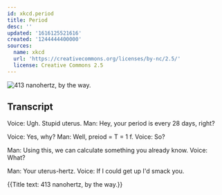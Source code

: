 ```yaml
---
id: xkcd.period
title: Period
desc: ''
updated: '1616125521616'
created: '1244444400000'
sources:
  name: xkcd
  url: 'https://creativecommons.org/licenses/by-nc/2.5/'
  license: Creative Commons 2.5
---
```

![413 nanohertz, by the way.](https://imgs.xkcd.com/comics/period.png)

## Transcript
Voice: Ugh. Stupid uterus.
Man: Hey, your period is every 28 days, right?

Voice: Yes, why?
Man: Well, preiod = T = 1
f.
Voice: So?

Man: Using this, we can calculate something you already know.
Voice: What?

Man: Your uterus-hertz.
Voice: If I could get up I'd smack you.

{{Title text: 413 nanohertz, by the way.}}
